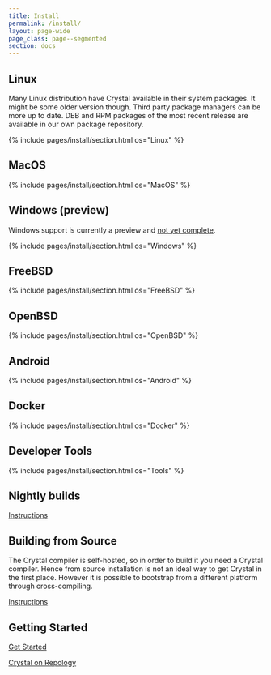 ```yaml
---
title: Install
permalink: /install/
layout: page-wide
page_class: page--segmented
section: docs
---
```

## Linux

Many Linux distribution have Crystal available in their system packages.
It might be some older version though. Third party package managers can be
more up to date.
DEB and RPM packages of the most recent release are available in our own package
repository.

{% include pages/install/section.html os="Linux" %}

## MacOS

{% include pages/install/section.html os="MacOS" %}

<a id="windows"></a>

## Windows (preview)

Windows support is currently a preview and <a href="https://github.com/crystal-lang/crystal/issues/5430">not yet complete</a>.

{% include pages/install/section.html os="Windows" %}

## FreeBSD

{% include pages/install/section.html os="FreeBSD" %}

## OpenBSD

{% include pages/install/section.html os="OpenBSD" %}

## Android

{% include pages/install/section.html os="Android" %}

## Docker

{% include pages/install/section.html os="Docker" %}

## Developer Tools

{% include pages/install/section.html os="Tools" %}

## Nightly builds

<a href="nightlies">Instructions</a>

<a id="from_source"></a>

## Building from Source

The Crystal compiler is self-hosted, so in order to build it you need a Crystal compiler.
Hence from source installation is not an ideal way to get Crystal in the first place.
However it is possible to bootstrap from a different platform through cross-compiling.

<a href="from_sources">Instructions</a>

## Getting Started

<a href="https://crystal-lang.org/reference/getting_started/">Get Started</a>

<a href="https://repology.org/project/crystal-lang/versions">Crystal on Repology</a>

<script src="/assets/js/copy-action.js"></script>
<script>
document.querySelectorAll(".install-entry pre").forEach(copy_action)
</script>
